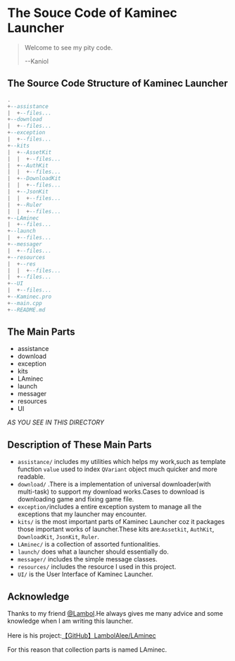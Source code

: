 # The Souce Code of Kaminec Launcher

> Welcome to see my pity code.
>
> --Kaniol

## The Source Code Structure of Kaminec Launcher

```lua
.
+--assistance
|  +--files...
+--download
|  +--files...
+--exception
|  +--files...
+--kits
|  +--AssetKit
|  |  +--files...
|  +--AuthKit
|  |  +--files...
|  +--DownloadKit
|  |  +--files...
|  +--JsonKit
|  |  +--files...
|  +--Ruler
|  |  +--files...
+--LAminec
|  +--files...
+--launch
|  +--files...
+--messager
|  +--files...
+--resources
|  +--res
|  |  +--files...
|  +--files...
+--UI
|  +--files...
+--Kaminec.pro
+--main.cpp
+--README.md
```

## The Main Parts

- assistance
- download
- exception
- kits
- LAminec
- launch
- messager
- resources
- UI

*AS YOU SEE IN THIS DIRECTORY*

## Description of These Main Parts

- `assistance/` includes my utilities which helps my work,such as template function `value` used to index `QVariant` object much quicker and more readable.
- `download/` .There is a implementation of universal downloader(with multi-task) to support my download works.Cases to download is downloading game and fixing game file.
- `exception/`includes a entire exception system to manage all the exceptions that my launcher may encounter.
- `kits/` is the most important parts of Kaminec Launcher coz it packages those important works of launcher.These kits are:`Assetkit`, `AuthKit`, `DownloadKit`, `JsonKit`, `Ruler`.
- `LAminec/` is a collection of assorted funtionalities.
- `launch/` does what a launcher should essentially do.
- `messager/` includes the simple message classes.
- `resources/` includes the resource I used in this project.
- `UI/` is the User Interface of Kaminec Launcher.

## Acknowledge

Thanks to my friend [@Lambol](https://github.com/LambolAlee).He always gives me many advice and some knowledge when I am writing this launcher.

Here is his project:[【GitHub】LambolAlee/LAminec](https://github.com/LambolAlee/LAminec)

For this reason that collection parts is named LAminec.